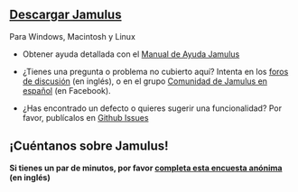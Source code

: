 ## [Descargar Jamulus](https://sourceforge.net/projects/llcon/files/)

Para Windows, Macintosh y Linux

* Obtener ayuda detallada con el [Manual de Ayuda Jamulus](https://github.com/corrados/jamulus/blob/master/src/res/homepage/ES/manual-es.md)

* ¿Tienes una pregunta o problema no cubierto aquí? Intenta en los [foros de discusión](https://sourceforge.net/p/llcon/discussion/) (en inglés), o en el grupo [Comunidad de Jamulus en español](https://www.facebook.com/groups/jamulusespanol) (en Facebook).

* ¿Has encontrado un defecto o quieres sugerir una funcionalidad? Por favor, publícalos en [Github Issues](https://github.com/corrados/jamulus/issues)

## ¡Cuéntanos sobre Jamulus!

**Si tienes un par de minutos, por favor [completa esta encuesta anónima](https://forms.gle/hSSjsxjWj2Pnp5kr7) (en inglés)**
